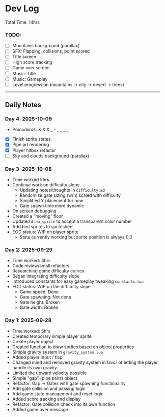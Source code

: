 # Dev Log
Total Time: 14hrs

### TODO:
- [ ] Mountains background (parallax)
- [ ] SFX: Flapping, collisions, point scored
- [ ] Title screen
- [ ] High score tracking
- [ ] Game over screen
- [ ] Music: Title
- [ ] Music: Gameplay
- [ ] Level progression (mountains -> city -> desert -> trees)

---

## Daily Notes

### Day 4: 2025-10-09

- Pomodoros: X X X _ - _ _ _ _
- [x] Finish sprite states
- [x] Pipe art rendering
- [x] Player hitbox refactor
- [ ] Sky and clouds background (parallax)

### Day 3: 2025-10-08

- Time worked 5hrs
- Continue work on difficulty slope
    - Updating notes/thoughts in `difficulty.md`
    - Randomize gate sizing (w/h) scaled with difficulty
    - Simplified Y placement for now
    - Gate spawn time more dynamic
- On screen debugging
- Created a "moving" floor
- Updated `draw_sprite` to accept a transparent color number
- Add bird sprites to spritesheet
- EOD status: WIP on player sprite
    - State currently working but sprite position is always 0,0


### Day 2: 2025-09-29

- Time worked: 4hrs
- Code review/small refactors
- Researching game difficulty curves
- Began integrating difficulty slope
- Introduced constants for easy gameplay tweaking `constants.lua`
- EOD status: WIP on the difficulty slope
    - Game speed: Done
    - Gate spawning: Not done
    - Gate height: Broken
    - Gate width: Broken


### Day 1: 2025-09-28

- Time worked: 5hrs
- Created temporary simple player sprite
- Create player object
- Created function to draw sprites based on object properties
- Simple gravity system in `gravity_system.lua`
- Added player input / flap
- Changed mind and removed gravity system in favor of letting the player handle its own gravity
- Limited the upward velocity possible
- Simple "gap" (pipe pairs) object
- Refactor: Gap -> Gates with gate spawning functionality
- Add gate collision and passing logic
- Add game state management and reset logic
- Added score tracking and display
- Refactor: Gate collision check into its own function
- Added game over message